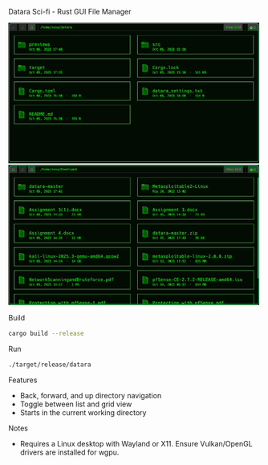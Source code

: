 Datara Sci-fi - Rust GUI File Manager

<img src="previews/preview1.png" width="500">
<img src="previews/preview2.png" width="500">

Build

```bash
cargo build --release
```

Run

```bash
./target/release/datara
```

Features

- Back, forward, and up directory navigation
- Toggle between list and grid view
- Starts in the current working directory

Notes

- Requires a Linux desktop with Wayland or X11. Ensure Vulkan/OpenGL drivers are installed for wgpu.

